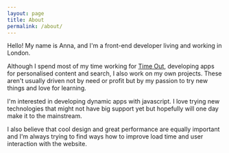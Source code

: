 ```yaml
---
layout: page
title: About
permalink: /about/
---
```


Hello! My name is Anna, and I'm a front-end developer living and working in London.

Although I spend most of my time working for [Time Out](http://www.timeout.com/london), developing apps for personalised content and search, I also work on my own projects. These aren't usually driven not by need or profit but by my passion to try new things and love for learning.

I'm interested in developing dynamic apps with javascript. I love trying new technologies that might not have big support yet but hopefully will one day make it to the mainstream.

I also believe that cool design and great performance are equally important and I'm always trying to find ways how to improve load time and user interaction with the website.